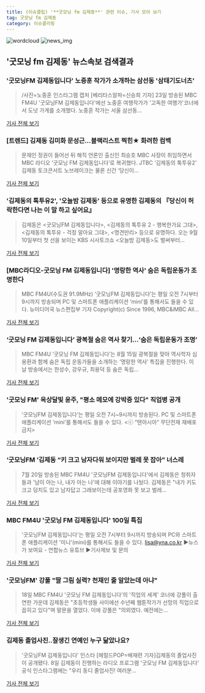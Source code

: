 ```yaml
---
title: (이슈클립) '**굿모닝 fm 김제동**' 관련 이슈, 기사 모아 보기
tag: 굿모닝 fm 김제동
category: 이슈클리핑
---
```

![wordcloud](https://s3.ap-northeast-2.amazonaws.com/lyrics101-wordcloud/2018-08-27-1535323341.png)
![news_img](https://user-images.githubusercontent.com/42597476/44507050-1206f400-a6e4-11e8-8d98-7ffbfebb353f.png)
## **'**굿모닝 fm 김제동**'** 뉴스속보 검색결과
### '굿모닝FM 김제동입니다' 노중훈 작가가 소개하는 삼선동 '삼태기도너츠' 

>/사진=노중훈 인스타그램 캡처 [베리타스알파=신승희 기자] 23일 방송된 MBC FM4U '굿모닝FM 김제동입니다'에선 노중훈 여행작가가 '고독한 여행가'코너에서 도넛 가게를 소개했다. 노중훈 작가는 서울 삼선동...

<a href="http://www.veritas-a.com/news/articleView.html?idxno=125314" target="_blank">기사 전체 보기</a>

### [트렌드] 김제동 김미화 문성근…블랙리스트 찍힌★ 화려한 컴백

>문재인 정권이 들어선 뒤 해직 언론인 출신인 최승호 MBC 사장이 취임하면서 MBC 라디오 ‘굿모닝 FM 김제동입니다’로 복귀했다. JTBC ‘김제동의 톡투유2’ 김제동 토크콘서트 노브레이크는 물론 신간 ‘당신이...

<a href="http://www.sporbiz.co.kr/news/articleView.html?idxno=265700" target="_blank">기사 전체 보기</a>

### '김제동의 톡투유2', '오늘밤 김제동' 등으로 유명한 김제동의 『당신이 허락한다면 나는 이 말 하고 싶어요』

>김제동은 <굿모닝FM 김제동입니다>, <김제동의 톡투유 2 - 행복한가요 그대>, <김제동의 톡투유 - 걱정 말아요 그대>, <명견만리> 등으로 유명하다. 오는 9월 10일부터 첫 선을 보이는 KBS 시사토크쇼 <오늘밤 김제동>도 벌써부터...

<a href="http://www.lecturernews.com/news/articleView.html?idxno=6113" target="_blank">기사 전체 보기</a>

### [MBC라디오-굿모닝 FM 김제동입니다] '명랑한 역사' 숨은 독립운동가 조명한다

>MBC FM4U(수도권 91.9MHz) ‘굿모닝FM 김제동입니다’는 평일 오전 7시부터 9시까지 방송되며 PC 및 스마트폰 애플리케이션 ‘mini’를 통해서도 들을 수 있다. 뉴미디어국 뉴스편집부 기자 Copyright(c) Since 1996, MBC&iMBC All...

<a href="http://imnews.imbc.com/news/2018/culture/article/4757831_22670.html" target="_blank">기사 전체 보기</a>

### ‘굿모닝 FM 김제동입니다’ 광복절 숨은 역사 찾기…‘숨은 독립운동가 조명’

>MBC FM4U ‘굿모닝 FM 김제동입니다’는 8월 15일 광복절을 맞아 역사학자 심용환과 함께 숨은 독립 운동가들을 소개하는 ‘명랑한 역사’ 특집을 진행한다. 이 날 방송에서는 한성수, 강우규, 최용덕 등 숨은 독립...

<a href="http://www.kookje.co.kr/news2011/asp/newsbody.asp?code=0500&key=20180815.99099006354" target="_blank">기사 전체 보기</a>

### '굿모닝 FM' 옥상달빛 윤주, "평소 메모에 강박증 있다" 직업병 공개

>‘굿모닝FM 김제동입니다’는 평일 오전 7시~9시까지 방송된다. PC 및 스마트폰 애플리케이션 ‘mini’를 통해서도 들을 수 있다. <ⓒ “텐아시아” 무단전재 재배포금지>

<a href="http://www.tenasia.co.kr/archives/1536193" target="_blank">기사 전체 보기</a>

### ‘굿모닝FM ’김제동 “키 크고 남자다워 보이지만 벌레 못 잡아” 너스레

>7월 20일 방송된 MBC FM4U '굿모닝FM 김제동입니다'에서 김제동은 청취자들과 '남이 아는 나, 내가 아는 나'에 대해 이야기를 나눴다. 김제동은 "내가 키도 크고 덩치도 있고 남자답고 그래보이는데 공포영화 못 보고 벌레...

<a href="http://www.newsen.com/news_view.php?uid=201807200858542410" target="_blank">기사 전체 보기</a>

### MBC FM4U '굿모닝 FM 김제동입니다' 100일 특집

>'굿모닝FM 김제동입니다'는 평일 오전 7시부터 9시까지 방송되며 PC와 스마트폰 애플리케이션 '미니'(mini)를 통해서도 들을 수 있다. lisa@yna.co.kr ▶뉴스가 보여요 - 연합뉴스 유튜브  ▶기사제보 및 문의

<a href="http://app.yonhapnews.co.kr/YNA/Basic/SNS/r.aspx?c=AKR20180716117300005&did=1195m" target="_blank">기사 전체 보기</a>

### '굿모닝FM' 강풀 "딸 그림 실력? 천재인 줄 알았는데 아냐"

>18일 MBC FM4U '굿모닝 FM 김제동입니다'의 '직업의 세계' 코너에 강풀이 출연한 가운데 김제동은 "초등학생들 사이에선 수년째 웹툰작가가 선망의 직업으로 꼽히고 있다"며 말문을 열었다. 이에 강풀은 "의외였다. 예전에는...

<a href="http://www.mydaily.co.kr/new_yk/html/read.php?newsid=201807181020679496&ext=na" target="_blank">기사 전체 보기</a>

### 김제동 졸업사진..잘생긴 연예인 누구 닮았나요?

>'굿모닝FM 김제동입니다' 인스타 [헤럴드POP=배재련 기자]김제동의 졸업사진이 공개됐다. 8일 김제동이 진행하는 라디오 프로그램 '굿모닝 FM 김제동입니다' 공식 인스타그램에는 "우리 동디 졸업사진! 여러분...

<a href="http://biz.heraldcorp.com/view.php?ud=201808081100069060080_1" target="_blank">기사 전체 보기</a>


